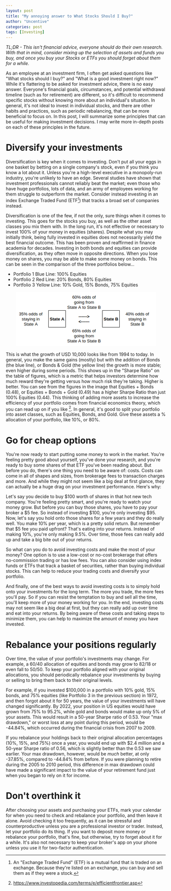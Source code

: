 ```yaml
---
layout: post
title: "My annoying answer to What Stocks Should I Buy?"
author: "Uncentive"
categories: post
tags: [Investing]
---
```


*TL;DR - This isn't financial advice, everyone should do their own research. With that in mind, consider mixing up the selection of assets and funds you buy, and once you buy your Stocks or ETFs you should forget about them for a while.*

As an employee at an investment firm, I often get asked questions like "What stocks should I buy?" and "What is a good investment right now?" While it's flattering to be asked for investment advice, there is no easy answer. Everyone's financial goals, circumstances, and potential withdrawal timeline (such as for retirement) are different, so it's difficult to recommend specific stocks without knowing more about an individual's situation. In general, it's not ideal to invest in individual stocks, and there are other habits and practices, such as periodic rebalancing, that can be more beneficial to focus on. In this post, I will summarize some principles that can be useful for making investment decisions. I may write more in-depth posts on each of these principles in the future.

# Diversify your investments
Diversification is key when it comes to investing. Don't put all your eggs in one basket by betting on a single company's stock, even if you think you know a lot about it. Unless you're a high-level executive in a monopoly-run industry, you're unlikely to have an edge. Several studies have shown that investment professionals cannot reliably beat the market; even those who have huge portfolios, lots of data, and an army of employees working for them struggle to outperform the market. Consider instead investing in an index Exchange Traded Fund (ETF[^1]) that tracks a broad set of companies instead. 

Diversification is one of the few, if not the only, sure things when it comes to investing. This goes for the stocks you buy, as well as the other asset classes you mix them with. In the long run, it's not effective or necessary to invest 100% of your money in equities (shares). Despite what you may initially think, being fully invested in equities does not necessarily yield the best financial outcome. This has been proven and reaffirmed in finance academia for decades. Investing in both bonds and equities can provide diversification, as they often move in opposite directions. When you lose money on shares, you may be able to make some money on bonds. This can be seen in the comparison of the three portfolios below...

- Portfolio 1 Blue Line: 100% Equities
- Portfolio 2 Red Line: 20% Bonds, 80% Equities
- Portfolio 3 Yellow Line: 10% Gold, 15% Bonds, 75% Equities

<p align="center"><img src="assets/img/Screenshot from 2022-05-07 17-12-44.png" /></p>

This is what the growth of USD 10,000 looks like from 1994 to today. In general, you make the same gains (mostly) but with the addition of Bonds (the blue line), or Bonds & Gold (the yellow line) the growth is more stable; even higher during some periods. This shows up in the "Sharpe Ratio" on the table of figures, which is a metric that helps investors determine how much reward they're getting versus how much risk they're taking. Higher is better. You can see from the figures in the image that Equities + Bonds (0.48), or Equities + Bonds + Gold (0.49) has a higher Sharpe Ratio than just 100% Equities (0.44). This thinking of adding more assets to increase the efficiency of your portfolio comes from financial economics theory, which you can read up on if you like [^2]. In general, it's good to split your portfolio into asset classes, such as Equities, Bonds, and Gold. Give these assets a % allocation of your portfolio, like 10%, or 80%.

# Go for cheap options
You're now ready to start putting some money to work in the market. You're feeling pretty good about yourself, you've done your research, and you're ready to buy some shares of that ETF you've been reading about. But before you do, there's one thing you need to be aware of: costs. Costs can come in all of shapes and sizes, from brokerage fees to transaction charges and more. And while they might not seem like a big deal at first glance, they can actually be a huge drag on your investment performance. Here's why:

Let's say you decide to buy \$100 worth of shares in that hot new tech company. You're feeling pretty smart, and you're ready to watch your money grow. But before you can buy those shares, you have to pay your broker a \$5 fee. So instead of investing \$100, you're only investing \$95. Now, let's say you hold onto those shares for a few years and they do really well. You make 10% per year, which is a pretty solid return. But remember that \$5 fee you paid upfront? That's eating into your returns. Instead of making 10%, you're only making 9.5%. Over time, those fees can really add up and take a big bite out of your returns.

So what can you do to avoid investing costs and make the most of your money? One option is to use a low-cost or no-cost brokerage that offers no-commission trading or has low fees. You can also consider using index funds or ETFs that track a basket of securities, rather than buying individual stocks. This can help to reduce your trading costs and diversify your portfolio.

And finally, one of the best ways to avoid investing costs is to simply hold onto your investments for the long term. The more you trade, the more fees you'll pay. So if you can resist the temptation to buy and sell all the time, you'll keep more of your money working for you. In the end, investing costs may not seem like a big deal at first, but they can really add up over time and eat into your returns. By being aware of these costs and taking steps to minimize them, you can help to maximize the amount of money you have invested. 

# Rebalance your positions regularly
Over time, the value of your portfolio's investments may change. For example, a 60/40 allocation of equities and bonds may grow to 82/18 or even fall to 50/50. To keep your portfolio aligned with your original allocations, you should periodically rebalance your investments by buying or selling to bring them back to their original levels. 

For example, if you invested \$100,000 in a portfolio with 10% gold, 15% bonds, and 75% equities (like Portfolio 3 in the previous section) in 1972, and then forgot about it for 50 years, the value of your investments will have changed significantly. By 2022, your position in US equities would have grown from 75% to 95.2%, while gold and bonds would make up only 5% of your assets. This would result in a 50-year Sharpe ratio of 0.53. Your "max drawdown," or worst loss at any point during this period, would be -44.84%, which occurred during the financial crisis from 2007 to 2009.

If you rebalance your holdings back to their original allocation percentages (10%, 15%, and 75%) once a year, you would end up with \$2.4 million and a 50-year Sharpe ratio of 0.56, which is slightly better than the 0.53 we saw earlier. Your max drawdown, however, would be *much* better, at only -37.85%, compared to -44.84% from before. If you were planning to retire during the 2005 to 2010 period, this difference in max drawdown could have made a significant impact to the value of your retirement fund just when you began to rely on it for income.

# Don't overthink it
After choosing your assets and purchasing your ETFs, mark your calendar for when you need to check and rebalance your portfolio, and then leave it alone. Avoid checking it too frequently, as it can be stressful and counterproductive unless you are a professional investor or trader. Instead, let your portfolio do its thing. If you want to deposit more money or rebalance your portfolio, that's fine, but otherwise, try to forget about it for a while. It's also not necessary to keep your broker's app on your phone unless you use it for two-factor authentication.

[^1]: An "Exchange Traded Fund" (ETF) is a mutual fund that is traded on an exchange. Because they're listed on an exchange, you can buy and sell them as if they were a stock. 
[^2]: https://www.investopedia.com/terms/e/efficientfrontier.asp